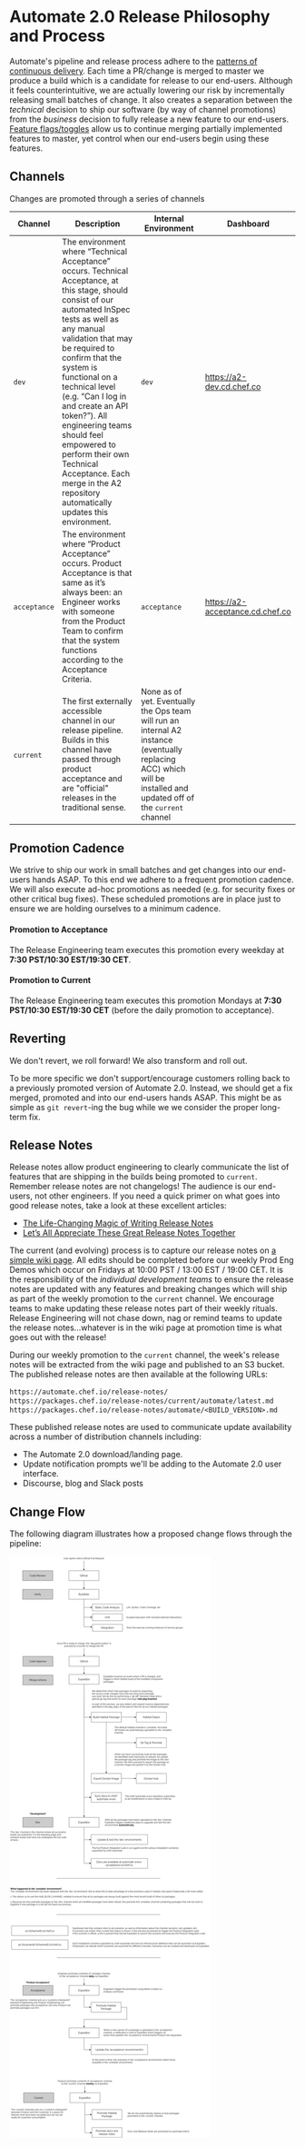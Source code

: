 # Automate 2.0 Release Philosophy and Process

Automate's pipeline and release process adhere to the [patterns of continuous delivery](https://continuousdelivery.com/implementing/patterns/). Each time a PR/change is merged to master we produce a build which is a candidate for release to our end-users. Although it feels counterintuitive, we are actually lowering our risk by incrementally releasing small batches of change. It also creates a separation between the _technical_ decision to ship our software (by way of channel promotions) from the _business_ decision to fully release a new feature to our end-users. [Feature flags/toggles](https://martinfowler.com/bliki/FeatureToggle.html) allow us to continue merging partially implemented features to master, yet control when our end-users begin using these features.

## Channels

Changes are promoted through a series of channels

Channel | Description | Internal Environment | Dashboard
------- | ----------- | -------------------- | ---------
`dev` | The environment where “Technical Acceptance” occurs. Technical Acceptance, at this stage, should consist of our automated InSpec tests as well as any manual validation that may be required to confirm that the system is functional on a technical level (e.g. “Can I log in and create an API token?”). All engineering teams should feel empowered to perform their own Technical Acceptance. Each merge in the A2 repository automatically updates this environment.| `dev` |https://a2-dev.cd.chef.co
`acceptance` | The environment where “Product Acceptance” occurs. Product Acceptance is that same as it’s always been: an Engineer works with someone from the Product Team to confirm that the system functions according to the Acceptance Criteria. | `acceptance` | https://a2-acceptance.cd.chef.co
`current` | The first externally accessible channel in our release pipeline. Builds in this channel have passed through product acceptance and are "official" releases in the traditional sense. | None as of yet. Eventually the Ops team will run an internal A2 instance (eventually replacing ACC) which will be installed and updated off of the `current` channel | |

## Promotion Cadence

We strive to ship our work in small batches and get changes into our end-users hands ASAP. To this end we adhere to a frequent promotion cadence. We will also execute ad-hoc promotions as needed (e.g. for security fixes or other critical bug fixes). These scheduled promotions are in place just to ensure we are holding ourselves to a minimum cadence.

#### Promotion to Acceptance

The Release Engineering team executes this promotion every weekday at **7:30 PST/10:30 EST/19:30 CET**.

#### Promotion to Current

The Release Engineering team executes this promotion Mondays at **7:30 PST/10:30 EST/19:30 CET** (before the daily promotion to acceptance).

## Reverting

We don't revert, we roll forward! We also transform and roll out.

To be more specific we don't support/encourage customers rolling back to a previously promoted version of Automate 2.0. Instead, we should get a fix merged, promoted and into our end-users hands ASAP. This might be as simple as `git revert`-ing the bug while we we consider the proper long-term fix.

## Release Notes

Release notes allow product engineering to clearly communicate the list of features that are shipping in the builds being promoted to `current`. Remember release notes are not changelogs! The audience is our end-users, not other engineers. If you need a quick primer on what goes into good release notes, take a look at these excellent articles:

- [The Life-Changing Magic of Writing Release Notes](https://medium.com/@DigitalGov/the-life-changing-magic-of-writing-release-notes-4c460970565)
- [Let’s All Appreciate These Great Release Notes Together](https://www.prodpad.com/blog/writing-release-notes/)

The current (and evolving) process is to capture our release notes on [a simple wiki page](https://github.com/chef/automate/wiki/Current-Release-Notes). All edits should be completed before our weekly Prod Eng Demos which occur on Fridays at 10:00 PST / 13:00 EST / 19:00 CET. It is the responsibility of the _individual development teams_ to ensure the release notes are updated with any features and breaking changes which will ship as part of the weekly promotion to the `current` channel. We encourage teams to make updating these release notes part of their weekly rituals. Release Engineering will not chase down, nag or remind teams to update the release notes...whatever is in the wiki page at promotion time is what goes out with the release!

During our weekly promotion to the `current` channel, the week's release notes will be extracted from the wiki page and published to an S3 bucket. The published release notes are then available at the following URLs:

```
https://automate.chef.io/release-notes/
https://packages.chef.io/release-notes/current/automate/latest.md
https://packages.chef.io/release-notes/automate/<BUILD_VERSION>.md
```

These published release notes are used to communicate update availability across a number of distribution channels including:

- The Automate 2.0 download/landing page.
- Update notification prompts we'll be adding to the Automate 2.0 user interface.
- Discourse, blog and Slack posts

## Change Flow

The following diagram illustrates how a proposed change flows through the pipeline:

![A2 Change Flow](./dev-docs/diagrams/a2-change-flow.png)
